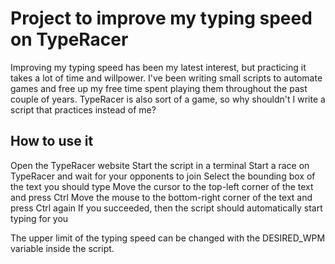 # Project to improve my typing speed on TypeRacer

Improving my typing speed has been my latest interest, but practicing it takes a lot of time and willpower. I've been writing small scripts to automate games and free up my free time spent playing them throughout the past couple of years. TypeRacer is also sort of a game, so why shouldn't I write a script that practices instead of me?

## How to use it

Open the TypeRacer website
Start the script in a terminal
Start a race on TypeRacer and wait for your opponents to join
Select the bounding box of the text you should type
Move the cursor to the top-left corner of the text and press Ctrl
Move the mouse to the bottom-right corner of the text and press Ctrl again
If you succeeded, then the script should automatically start typing for you

The upper limit of the typing speed can be changed with the DESIRED_WPM variable inside the script.
